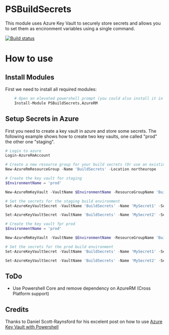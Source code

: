 # PSBuildSecrets
This module uses Azure Key Vault to securely store secrets and allows you to set them as encironment variables using a single command.

[![Build status](https://ci.appveyor.com/api/projects/status/o2q8w3iqi58ouuwy?svg=true)](https://ci.appveyor.com/project/synax/psbuildsecrets)


# How to use

## Install Modules
First we need to install all required modules:
```Powershell
    # Open an elevated powershell prompt (you could also install it in user scope)
    Install-Module PSBuildSecrets,AzureRM
```

## Setup Secrets in Azure
First you need to create a key vault in azure and store some secrets. The following example shows how to create two key vaults, one called "prod" the other one "staging".

```powershell
# Login to azure
Login-AzureRmAccount

# Create a new resource group for your build secrets (Or use an existing group)
New-AzureRmResourceGroup -Name 'BuildSecrets' -Location northeurope

# Create the key vault for staging
$EnvironmentName = 'prod'

New-AzureRmKeyVault -VaultName $EnvironmentName -ResourceGroupName 'BuildSecrets' -Location 'northeurope'

# Set the secrets for the staging build environment
Set-AzureKeyVaultSecret -VaultName 'BuildSecrets' -Name 'MySecret1' -SecretValue (ConvertTo-SecureString -String 'MySecretValue1' -AsPlainText -Force) -Tag @{ 'build-environment' = $EnvironmentName }

Set-AzureKeyVaultSecret -VaultName 'BuildSecrets' -Name 'MySecret2' -SecretValue (ConvertTo-SecureString -String 'MySecretValue2' -AsPlainText -Force) -Tag @{ 'build-environment' = $EnvironmentName }

# Create the key vault fpr prod
$EnvironmentName = 'prod'

New-AzureRmKeyVault -VaultName $EnvironmentName -ResourceGroupName 'BuildSecrets' -Location 'northeurope'

# Set the secrets for the prod build environment
Set-AzureKeyVaultSecret -VaultName 'BuildSecrets' -Name 'MySecret1' -SecretValue (ConvertTo-SecureString -String 'MySecretValue1' -AsPlainText -Force) -Tag @{ 'build-environment' = $EnvironmentName }

Set-AzureKeyVaultSecret -VaultName 'BuildSecrets' -Name 'MySecret2' -SecretValue (ConvertTo-SecureString -String 'MySecretValue2' -AsPlainText -Force) -Tag @{ 'build-environment' = $EnvironmentName }


```

## ToDo
- Use Powershell Core and remove dependency on AzureRM (Cross Platform support)

## Credits

Thanks to Daniel Scott-Raynsford for his excelent post on how to use [Azure Key Vault with Powershell](https://dscottraynsford.wordpress.com/2017/04/17/using-azure-key-vault-with-powershell-part-1/)
